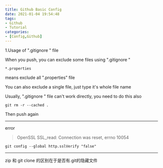 ```yaml
---
title: Github Basic Config
date: 2021-01-04 19:54:48
tags:
- Github
- Tutorial
categories:
- [Config,Github]
---
```


1.Usage of ".gitignore " file

When you push, you can exclude some files using ".gitignore " 

```
*.properties
```

means exclude all ".properties" file

You can also exclude a single file, just type it's whole file name

Usually, ".gitignore " file can't work directly, you need to do this also

```
git rm -r --cached .
```

Then push again

---

error

>OpenSSL SSL_read: Connection was reset, errno 10054

```
git config --global http.sslVerify "false"
```

---

zip 和 git clone 的区别在于是否有.git的隐藏文件
